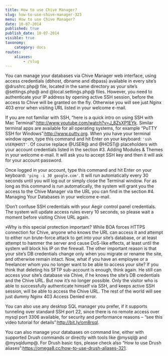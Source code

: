 ```yaml
---
title: How to use Chive Manager?
slug: how-to-use-chive-manager-323
menu: How to use Chive Manager?
date: 10-07-2014
published: true
publish_date: 10-07-2014
visible: true
taxonomy:
    category: docs
routes:
    aliases:
        - /slug
---
```


You can manage your databases via Chive Manager web interface, using access credentials (dbhost, dbname and dbpass) available in every site’s @drushrc.php@ file, located in the same directory as your site’s @settings.php@ and @local.settings.php@ files. However, you need to authenticate your IP address by opening active SSH session, before the access to Chive will be granted on the fly. Otherwise you will see just Nginx 403 error when visiting URL listed in your welcome e-mail.

If you are not familiar with SSH, “here is a quick intro on using SSH with Mac Terminal”:http://www.youtube.com/watch?v=J_8ZsXP1EYk. Similar terminal apps are available for all operating systems, for example “PuTTY SSH for Windows”:http://www.putty.org. When you have your terminal window open, type this command and hit Enter on your keyboard: `'ssh USER@HOST'`. Of course replace @USER@ and @HOST@ placeholders with your account credentials listed in the section #3. Adding Modules & Themes in your welcome e-mail. It will ask you to accept SSH key and then it will ask for your account password.

Once logged in your account, type this command and hit Enter on your keyboard: `'ping -i 30 google.com'`. It will run automatically every 30 seconds until you will log out or simply close the Terminal window. For as long as this command is run automatically, the system will grant you the access to the Chive Manager via the URL you can find in the section #4. Managing Your Databases in your welcome e-mail.

!Don’t confuse SSH credentials with your Aegir control panel credentials. The system will update access rules every 10 seconds, so please wait a moment before visiting Chive URL again.

»Why is this special protection important? While BOA forces HTTPS connection for Chive, anyone who knows the URL can access it and attempt to either run brute-force attack to get into your site’s database, or at least attempt to hammer the server and cause DoS-like effects, at least until the system will block his IP on the firewall. The other important reason is that your site’s DB credentials change only when you migrate or rename the site, and otherwise remain intact. Now, what if you have an employee or a freelancer whom you no longer want to be able to access your site? If you think that deleting his SFTP sub-account is enough, think again. He still can access your site’s database via Chive, if he knows the site’s DB credentials and the Chive URL. But now it’s no longer possible. Only the visitor who is able to successfully authenticate himself via SSH, and keeps active SSH session, will be able to access the Chive URL. The rest of the world will see just dummy Nginx 403 Access Denied error.

 You can also use any desktop SQL manager you prefer, if it supports tunneling over standard SSH port 22, since there is no remote access over mysql port 3306 available, for security and performance reasons – “see this video tutorial for details”:http://bit.ly/om8rsql.

You can also manage your databases on command line, either with supported Drush commands or directly with tools like @mysql@ and @mysqldump@.  For Drush basic tips, please check also “How to use Drush aliases”:https://omega8.cc/how-to-use-drush-aliases-321.